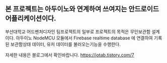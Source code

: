 ## 본 프로젝트는 아두이노와 연계하여 쓰여지는 안드로이드 어플리케이션이다. 

부산대학교 어드벤처디자인 팀프로젝트의 일부로 프로젝트의 목적은 무인보관함 설계이다.
아두이노 NodeMCU 모듈에서 Firebase realtime database 에 연결하여 기록된 보관함상태 데이터, 유저 데이터를 불러오는기능을 수행한다.

자세한 내용은 블로그에서 확인바랍니다.
https://jotab.tistory.com/7
